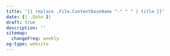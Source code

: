 ```yaml
---
title: '{{ replace .File.ContentBaseName "-" " " | title }}'
date: {{ .Date }}
draft: true
description: ''
sitemap:
  changeFreq: weekly
og-type: website
---
```

